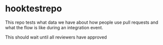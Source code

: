 # hooktestrepo

This repo tests what data we have about how people use pull requests and what the flow is like during an integration event.

This should wait until all reviewers have approved
